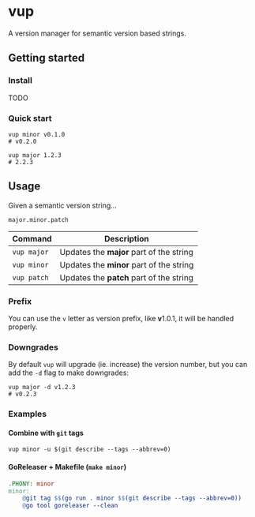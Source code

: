 # vup

A version manager for semantic version based strings.

## Getting started

### Install

TODO

### Quick start

```shell
vup minor v0.1.0 
# v0.2.0
```

```shell
vup major 1.2.3
# 2.2.3
```

## Usage

Given a semantic version string...
```
major.minor.patch
```

| Command | Description |
| --- | --- |
| `vup major` | Updates the **major** part of the string |
| `vup minor` | Updates the **minor** part of the string |
| `vup patch` | Updates the **patch** part of the string |

### Prefix

You can use the `v` letter as version prefix, like **v**1.0.1, it will be handled properly.

### Downgrades

By default `vup` will upgrade (ie. increase) the version number, but you can add the `-d` flag to make downgrades:

```shell
vup major -d v1.2.3
# v0.2.3
```

### Examples

#### Combine with `git` tags

```shell
vup minor -u $(git describe --tags --abbrev=0)
```

#### GoReleaser + Makefile (`make minor`)

```makefile
.PHONY: minor
minor:
	@git tag $$(go run . minor $$(git describe --tags --abbrev=0))
	@go tool goreleaser --clean
```
